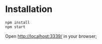 # Installation

```
npm install
npm start
```

Open [http://localhost:3339/]('http://localhost:3339/') in your browser; 